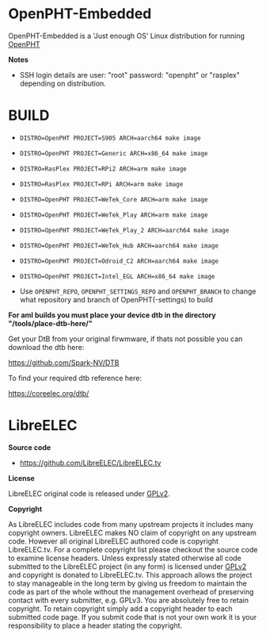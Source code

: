 # OpenPHT-Embedded

OpenPHT-Embedded is a 'Just enough OS' Linux distribution for running [OpenPHT](https://github.com/RasPlex/OpenPHT)


**Notes**

* SSH login details are user: "root" password: "openpht" or "rasplex" depending on distribution.

# BUILD

* `DISTRO=OpenPHT PROJECT=S905 ARCH=aarch64 make image`
* `DISTRO=OpenPHT PROJECT=Generic ARCH=x86_64 make image`
* `DISTRO=RasPlex PROJECT=RPi2 ARCH=arm make image`
* `DISTRO=RasPlex PROJECT=RPi ARCH=arm make image`
* `DISTRO=OpenPHT PROJECT=WeTek_Core ARCH=arm make image`
* `DISTRO=OpenPHT PROJECT=WeTek_Play ARCH=arm make image`
* `DISTRO=OpenPHT PROJECT=WeTek_Play_2 ARCH=aarch64 make image`
* `DISTRO=OpenPHT PROJECT=WeTek_Hub ARCH=aarch64 make image`
* `DISTRO=OpenPHT PROJECT=Odroid_C2 ARCH=aarch64 make image`
* `DISTRO=OpenPHT PROJECT=Intel_EGL ARCH=x86_64 make image`

* Use `OPENPHT_REPO`, `OPENPHT_SETTINGS_REPO` and `OPENPHT_BRANCH` to change what repository and branch of OpenPHT(-settings) to build


**For aml builds you must place your device dtb in the directory "/tools/place-dtb-here/"**




Get your DtB from your original firwmware, if thats not possible you can download the dtb here:

https://github.com/Spark-NV/DTB


To find your required dtb reference here:

https://coreelec.org/dtb/




# LibreELEC

**Source code**

* https://github.com/LibreELEC/LibreELEC.tv






**License**

LibreELEC original code is released under [GPLv2](http://www.gnu.org/licenses/gpl-2.0.html).

**Copyright**

As LibreELEC includes code from many upstream projects it includes many copyright owners. LibreELEC makes NO claim of copyright on any upstream code. However all original LibreELEC authored code is copyright LibreELEC.tv. For a complete copyright list please checkout the source code to examine license headers. Unless expressly stated otherwise all code submitted to the LibreELEC project (in any form) is licensed under [GPLv2](http://www.gnu.org/licenses/gpl-2.0.html) and copyright is donated to LibreELEC.tv. This approach allows the project to stay manageable in the long term by giving us freedom to maintain the code as part of the whole without the management overhead of preserving contact with every submitter, e.g. GPLv3. You are absolutely free to retain copyright. To retain copyright simply add a copyright header to each submitted code page. If you submit code that is not your own work it is your responsibility to place a header stating the copyright.
